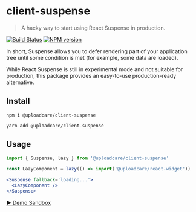 # сlient-suspense

> A hacky way to start using React Suspense in production.

[![Build Status][build-img]][build-link]
[![NPM version][npm-img]][npm-link]

In short, Suspense allows you to defer rendering part of your application tree
until some condition is met (for example, some data are loaded).

While React Suspense is still in experimental mode and not suitable for
production, this package provides an easy-to-use production-ready alternative.

## Install

```
npm i @uploadcare/client-suspense
```

```
yarn add @uploadcare/client-suspense
```

## Usage

```jsx
import { Suspense, lazy } from '@uploadcare/client-suspense'

const LazyComponent = lazy(() => import('@uploadcare/react-widget'))

<Suspense fallback='loading...'>
  <LazyComponent />
</Suspense>
```

[▶ Demo Sandbox][gatsby-demo]

[es6-debate]: https://gist.github.com/Rich-Harris/51e1bf24e7c093469ef7a0983bad94cb
[gatsby-demo]: https://codesandbox.io/s/gatsby-suspense-example-6g020
[build-img]: https://api.travis-ci.com/uploadcare/client-suspense.svg?branch=master
[build-link]: https://travis-ci.com/uploadcare/client-suspense
[npm-img]: https://img.shields.io/npm/v/@uploadcare/client-suspense.svg
[npm-link]: https://www.npmjs.com/package/@uploadcare/client-suspense
